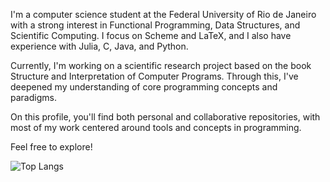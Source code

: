 I'm a computer science student at the Federal University of Rio de
Janeiro with a strong interest in Functional Programming, Data
Structures, and Scientific Computing. I focus on Scheme and LaTeX,
and I also have experience with Julia, C, Java, and Python.

Currently, I'm working on a scientific research project based on the
book Structure and Interpretation of Computer Programs. Through this,
I've deepened my understanding of core programming concepts and
paradigms.

On this profile, you'll find both personal and collaborative
repositories, with most of my work centered around tools and concepts
in programming.

Feel free to explore!

![Top Langs](https://github-readme-stats.vercel.app/api/top-langs/?username=joaovictorlopezpereira&theme=dark)
